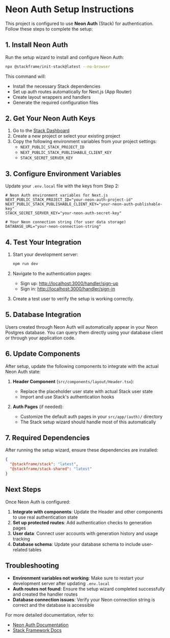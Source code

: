 # Neon Auth Setup Instructions

This project is configured to use **Neon Auth** (Stack) for authentication. Follow these steps to complete the setup:

## 1. Install Neon Auth

Run the setup wizard to install and configure Neon Auth:

```bash
npx @stackframe/init-stack@latest --no-browser
```

This command will:
- Install the necessary Stack dependencies
- Set up auth routes automatically for Next.js (App Router)
- Create layout wrappers and handlers
- Generate the required configuration files

## 2. Get Your Neon Auth Keys

1. Go to the [Stack Dashboard](https://stack-auth.com/dashboard)
2. Create a new project or select your existing project
3. Copy the following environment variables from your project settings:
   - `NEXT_PUBLIC_STACK_PROJECT_ID`
   - `NEXT_PUBLIC_STACK_PUBLISHABLE_CLIENT_KEY`
   - `STACK_SECRET_SERVER_KEY`

## 3. Configure Environment Variables

Update your `.env.local` file with the keys from Step 2:

```env
# Neon Auth environment variables for Next.js
NEXT_PUBLIC_STACK_PROJECT_ID="your-neon-auth-project-id"
NEXT_PUBLIC_STACK_PUBLISHABLE_CLIENT_KEY="your-neon-auth-publishable-key"
STACK_SECRET_SERVER_KEY="your-neon-auth-secret-key"

# Your Neon connection string (for user data storage)
DATABASE_URL="your-neon-connection-string"
```

## 4. Test Your Integration

1. Start your development server:
   ```bash
   npm run dev
   ```

2. Navigate to the authentication pages:
   - Sign up: [http://localhost:3000/handler/sign-up](http://localhost:3000/handler/sign-up)
   - Sign in: [http://localhost:3000/handler/sign-in](http://localhost:3000/handler/sign-in)

3. Create a test user to verify the setup is working correctly.

## 5. Database Integration

Users created through Neon Auth will automatically appear in your Neon Postgres database. You can query them directly using your database client or through your application code.

## 6. Update Components

After setup, update the following components to integrate with the actual Neon Auth state:

1. **Header Component** (`src/components/layout/Header.tsx`):
   - Replace the placeholder user state with actual Stack user state
   - Import and use Stack's authentication hooks

2. **Auth Pages** (if needed):
   - Customize the default auth pages in your `src/app/(auth)/` directory
   - The Stack setup wizard should handle most of this automatically

## 7. Required Dependencies

After running the setup wizard, ensure these dependencies are installed:

```json
{
  "@stackframe/stack": "latest",
  "@stackframe/stack-shared": "latest"
}
```

## Next Steps

Once Neon Auth is configured:

1. **Integrate with components**: Update the Header and other components to use real authentication state
2. **Set up protected routes**: Add authentication checks to generation pages
3. **User data**: Connect user accounts with generation history and usage tracking
4. **Database schema**: Update your database schema to include user-related tables

## Troubleshooting

- **Environment variables not working**: Make sure to restart your development server after updating `.env.local`
- **Auth routes not found**: Ensure the setup wizard completed successfully and created the handler routes
- **Database connection issues**: Verify your Neon connection string is correct and the database is accessible

For more detailed documentation, refer to:
- [Neon Auth Documentation](https://docs.neon.auth.com/)
- [Stack Framework Docs](https://docs.stack-auth.com/)